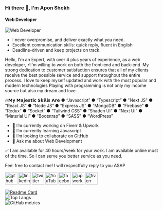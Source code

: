 ### Hi there 👋, I'm Apon Shekh
#### Web Developer
![Web Developer](https://media.licdn.com/dms/image/v2/D5616AQG-m3qK_WLZww/profile-displaybackgroundimage-shrink_350_1400/profile-displaybackgroundimage-shrink_350_1400/0/1722334825383?e=1732147200&v=beta&t=22oR4IMwukYxygCY6zBvWzPdPT3dXXZMjhJoZUUTpvo)

- I never overpromise, and deliver exactly what you need.
- Excellent communication skills: quick reply, fluent in English
- Deadline-driven and keep projects on track.

Hello, I'm an Expert, with over 4 plus years of experience, as a web developer, ⚡︎I'm willing to work on both the front-end and back-end. My strong dedication to customer satisfaction ensures that all of my clients receive the best possible service and support throughout the entire process. I love to keep myself updated and work with the most popular and modern technologies Playing with programming is not only my income source but also my dream and love.

🔥𝗠𝘆 𝗠𝗮𝗷𝗲𝘀𝘁𝗶𝗰 𝗦𝗸𝗶𝗹𝗹𝘀 𝗔𝗿𝗲
● “Javascript”
● “Typescript”
● "Next JS"
● “React JS”
● “Node JS”
● “Express JS”
● “MongoDB”
● “Firebase”
● “Redux”
● “Socket”
● “Tailwind CSS”
● “Shadcn UI”
● “Next UI”
● “Material UI”
● “Bootstrap”
● “SASS”
● “WordPress”

- 🔭 I’m currently working on Fiverr & Upwork 
- 🌱 I’m currently learning Javascript 
- 👯 I’m looking to collaborate on GitHub 
- 💬 Ask me about Web Development

✅ I am available for 40 hours/week for your work. I am available online most of the time. So I can serve you better service as you need.

Feel free to contact me! I will respectfully reply to you ASAP


[<img src='https://cdn.jsdelivr.net/npm/simple-icons@3.0.1/icons/github.svg' alt='github' height='40'>](https://github.com/AponShekh420)  [<img src='https://cdn.jsdelivr.net/npm/simple-icons@3.0.1/icons/linkedin.svg' alt='linkedin' height='40'>](https://www.linkedin.com/in/apon-shekh-1047a6182/)  [<img src='https://cdn.jsdelivr.net/npm/simple-icons@3.0.1/icons/twitter.svg' alt='twitter' height='40'>](https://twitter.com/shekh_apon)  [<img src='https://cdn.jsdelivr.net/npm/simple-icons@3.0.1/icons/youtube.svg' alt='YouTube' height='40'>](https://www.youtube.com/channel/APONSHEKH) [<img src='https://cdn.jsdelivr.net/npm/simple-icons@3.0.1/icons/facebook.svg' alt='facebook' height='40'>](https://www.facebook.com/freelancer.apon.shekh)  [<img src='https://cdn.jsdelivr.net/npm/simple-icons@3.0.1/icons/upwork.svg' alt='upwork' height='40'>](https://www.upwork.com/freelancers/~01f3627c5e77d2c879)  [<img src='https://cdn.jsdelivr.net/npm/simple-icons@3.0.1/icons/fiverr.svg' alt='fiverr' height='40'>](https://www.fiverr.com/aponshekh420)  



[![Readme Card](https://github-readme-stats.vercel.app/api/pin/?username=anuraghazra&repo=github-readme-stats)](https://github.com/anuraghazra/github-readme-stats)\
![Top Langs](https://github-readme-stats.vercel.app/api/top-langs/?username=anuraghazra&layout=compact)\
![GitHub metrics](https://metrics.lecoq.io/AponShekh420)  

